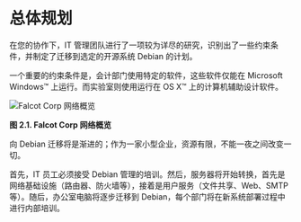 # 总体规划

在您的协作下，IT 管理团队进行了一项较为详尽的研究，识别出了一些约束条件，并制定了迁移到选定的开源系统 Debian 的计划。

一个重要的约束条件是，会计部门使用特定的软件，这些软件仅能在 Microsoft Windows™ 上运行。而实验室则使用运行在 OS X™ 上的计算机辅助设计软件。

![Falcot Corp 网络概览](https://www.debian.org/doc/manuals/debian-handbook/images.en/case-study.png)

**图 2.1. Falcot Corp 网络概览**

向 Debian 迁移将是渐进的；作为一家小型企业，资源有限，不能一夜之间改变一切。

首先，IT 员工必须接受 Debian 管理的培训。然后，服务器将开始转换，首先是网络基础设施（路由器、防火墙等），接着是用户服务（文件共享、Web、SMTP 等）。随后，办公室电脑将逐步迁移到 Debian，每个部门将在新系统部署过程中进行内部培训。